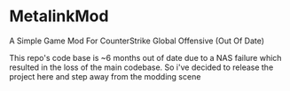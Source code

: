 # MetalinkMod
 A Simple Game Mod For CounterStrike Global Offensive (Out Of Date)
 
 
 This repo's code base is ~6 months out of date due to a NAS failure which
 resulted in the loss of the main codebase. So i've decided to release the 
 project here and step away from the modding scene
